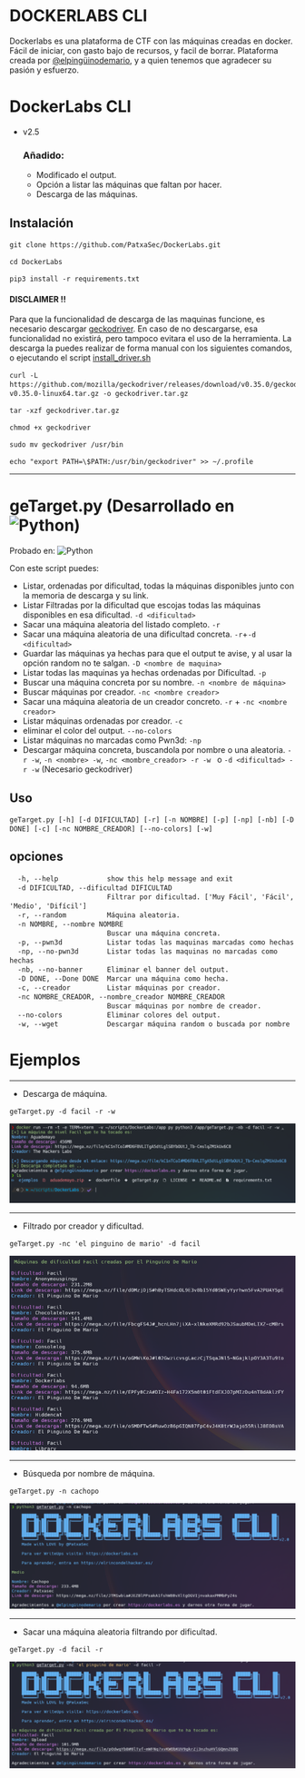 
# DOCKERLABS CLI

Dockerlabs es una plataforma de CTF con las máquinas creadas en docker. Fácil de iniciar, con gasto bajo de recursos, y facil de borrar. Plataforma creada por [@elpingüinodemario](https://github.com/Maalfer), y a quien tenemos que agradecer su pasión y esfuerzo.

# DockerLabs CLI
- v2.5
    ### Añadido:
    - Modificado el output.
    - Opción a listar las máquinas que faltan por hacer.
    - Descarga de las máquinas.
## Instalación

```
git clone https://github.com/PatxaSec/DockerLabs.git
```
```
cd DockerLabs
```
```
pip3 install -r requirements.txt 
```
#### DISCLAIMER !!

Para que la funcionalidad de descarga de las maquinas funcione, es necesario descargar [geckodriver](https://github.com/mozilla/geckodriver). En caso de no descargarse, esa funcionalidad no existirá, pero tampoco evitara el uso de la herramienta.
La descarga la puedes realizar de forma manual con los siguientes comandos, o ejecutando el script [install_driver.sh](./install_driver.sh)

```
curl -L https://github.com/mozilla/geckodriver/releases/download/v0.35.0/geckodriver-v0.35.0-linux64.tar.gz -o geckodriver.tar.gz
```

```
tar -xzf geckodriver.tar.gz
```

```
chmod +x geckodriver
```

```
sudo mv geckodriver /usr/bin
```

```
echo "export PATH=\$PATH:/usr/bin/geckodriver" >> ~/.profile
```

---

# geTarget.py (Desarrollado en ![Python](https://img.shields.io/badge/python-3.11.9-3670A0?style=flat&logo=python&logoColor=ffdd54))

Probado en:  ![Python](https://img.shields.io/badge/python-3.9_|_3.10_|_3.11-3670A0?style=flat&logo=python&logoColor=ffdd54)

Con este script puedes:
- Listar, ordenadas por dificultad, todas la máquinas disponibles junto con la memoria de descarga y su link.
- Listar Filtradas por la dificultad que escojas todas las máquinas disponibles en esa dificultad. `-d <dificultad>`
- Sacar una máquina aleatoria del listado completo. `-r`
- Sacar una máquina aleatoria de una dificultad concreta. `-r`+`-d <dificultad>`
- Guardar las máquinas ya hechas para que el output te avise, y al usar la opción random no te salgan. `-D <nombre de maquina>`
- Listar todas las maquinas ya hechas ordenadas por Dificultad. `-p`
- Buscar una máquina concreta por su nombre. `-n <nombre de máquina>`
- Buscar máquinas por creador. `-nc <nombre creador>`
- Sacar una máquina aleatoria de un creador concreto. `-r` + `-nc <nombre creador>`
- Listar máquinas ordenadas por creador. `-c`
- eliminar el color del output. `--no-colors`
- Listar máquinas no marcadas como Pwn3d: `-np`
- Descargar máquina concreta, buscandola por nombre o una aleatoria. `-r -w`, `-n <nombre> -w`, `-nc <mombre_creador> -r -w ` o `-d <dificultad> -r -w` (Necesario geckodriver)

## Uso

```
geTarget.py [-h] [-d DIFICULTAD] [-r] [-n NOMBRE] [-p] [-np] [-nb] [-D DONE] [-c] [-nc NOMBRE_CREADOR] [--no-colors] [-w]
```

## opciones
```
  -h, --help            show this help message and exit
  -d DIFICULTAD, --dificultad DIFICULTAD
                        Filtrar por dificultad. ['Muy Fácil', 'Fácil', 'Medio', 'Difícil']
  -r, --random          Máquina aleatoria.
  -n NOMBRE, --nombre NOMBRE
                        Buscar una máquina concreta.
  -p, --pwn3d           Listar todas las maquinas marcadas como hechas
  -np, --no-pwn3d       Listar todas las maquinas no marcadas como hechas
  -nb, --no-banner      Eliminar el banner del output.
  -D DONE, --Done DONE  Marcar una máquina como hecha.
  -c, --creador         Listar máquinas por creador.
  -nc NOMBRE_CREADOR, --nombre_creador NOMBRE_CREADOR
                        Buscar máquinas por nombre de creador.
  --no-colors           Eliminar colores del output.
  -w, --wget            Descargar máquina random o buscada por nombre

```

# Ejemplos

---
- Descarga de máquina.

```
geTarget.py -d facil -r -w
```

![descarga](ejemplos/descarga.png)


---
- Filtrado por creador y dificultad.

```
geTarget.py -nc 'el pinguino de mario' -d facil
```

![creador y dificultad](ejemplos/creador_y_dificultad.png)

---
- Búsqueda por nombre de máquina.

```
geTarget.py -n cachopo
```

![nombre](ejemplos/nombre.png)

---
- Sacar una máquina aleatoria filtrando por dificultad.

```
geTarget.py -d facil -r
```

![random y dificultad](ejemplos/random_por_dificultad.png)
